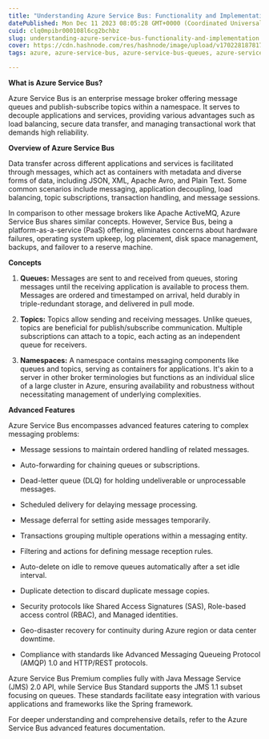 ```yaml
---
title: "Understanding Azure Service Bus: Functionality and Implementation"
datePublished: Mon Dec 11 2023 08:05:28 GMT+0000 (Coordinated Universal Time)
cuid: clq0mpibr000108l6cg2bchbz
slug: understanding-azure-service-bus-functionality-and-implementation
cover: https://cdn.hashnode.com/res/hashnode/image/upload/v1702281878176/cffafc73-8cd3-4c5a-bf3a-f1d0fb767746.png
tags: azure, azure-service-bus, azure-service-bus-queues, azure-service-bus-topics

---
```


**What is Azure Service Bus?**

Azure Service Bus is an enterprise message broker offering message queues and publish-subscribe topics within a namespace. It serves to decouple applications and services, providing various advantages such as load balancing, secure data transfer, and managing transactional work that demands high reliability.

**Overview of Azure Service Bus**

Data transfer across different applications and services is facilitated through messages, which act as containers with metadata and diverse forms of data, including JSON, XML, Apache Avro, and Plain Text. Some common scenarios include messaging, application decoupling, load balancing, topic subscriptions, transaction handling, and message sessions.

In comparison to other message brokers like Apache ActiveMQ, Azure Service Bus shares similar concepts. However, Service Bus, being a platform-as-a-service (PaaS) offering, eliminates concerns about hardware failures, operating system upkeep, log placement, disk space management, backups, and failover to a reserve machine.

**Concepts**

1. **Queues:** Messages are sent to and received from queues, storing messages until the receiving application is available to process them. Messages are ordered and timestamped on arrival, held durably in triple-redundant storage, and delivered in pull mode.
    
2. **Topics:** Topics allow sending and receiving messages. Unlike queues, topics are beneficial for publish/subscribe communication. Multiple subscriptions can attach to a topic, each acting as an independent queue for receivers.
    
3. **Namespaces:** A namespace contains messaging components like queues and topics, serving as containers for applications. It's akin to a server in other broker terminologies but functions as an individual slice of a large cluster in Azure, ensuring availability and robustness without necessitating management of underlying complexities.
    

**Advanced Features**

Azure Service Bus encompasses advanced features catering to complex messaging problems:

* Message sessions to maintain ordered handling of related messages.
    
* Auto-forwarding for chaining queues or subscriptions.
    
* Dead-letter queue (DLQ) for holding undeliverable or unprocessable messages.
    
* Scheduled delivery for delaying message processing.
    
* Message deferral for setting aside messages temporarily.
    
* Transactions grouping multiple operations within a messaging entity.
    
* Filtering and actions for defining message reception rules.
    
* Auto-delete on idle to remove queues automatically after a set idle interval.
    
* Duplicate detection to discard duplicate message copies.
    
* Security protocols like Shared Access Signatures (SAS), Role-based access control (RBAC), and Managed identities.
    
* Geo-disaster recovery for continuity during Azure region or data center downtime.
    
* Compliance with standards like Advanced Messaging Queueing Protocol (AMQP) 1.0 and HTTP/REST protocols.
    

Azure Service Bus Premium complies fully with Java Message Service (JMS) 2.0 API, while Service Bus Standard supports the JMS 1.1 subset focusing on queues. These standards facilitate easy integration with various applications and frameworks like the Spring framework.

For deeper understanding and comprehensive details, refer to the Azure Service Bus advanced features documentation.
